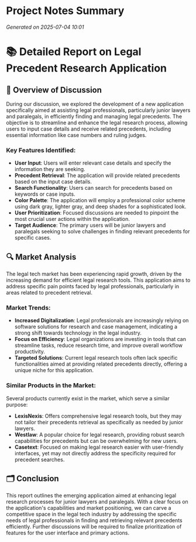 # Project Notes Summary

*Generated on 2025-07-04 10:01*

# 📚 **Detailed Report on Legal Precedent Research Application**

## 🧐 **Overview of Discussion**

During our discussion, we explored the development of a new application specifically aimed at assisting legal professionals, particularly junior lawyers and paralegals, in efficiently finding and managing legal precedents. The objective is to streamline and enhance the legal research process, allowing users to input case details and receive related precedents, including essential information like case numbers and ruling judges.

### **Key Features Identified:**

- **User Input**: Users will enter relevant case details and specify the information they are seeking.
- **Precedent Retrieval**: The application will provide related precedents based on the input case details.
- **Search Functionality**: Users can search for precedents based on keywords or case inputs.
- **Color Palette**: The application will employ a professional color scheme using dark gray, lighter gray, and deep shades for a sophisticated look.
- **User Prioritization**: Focused discussions are needed to pinpoint the most crucial user actions within the application.
- **Target Audience**: The primary users will be junior lawyers and paralegals seeking to solve challenges in finding relevant precedents for specific cases.

## 🔍 **Market Analysis**

The legal tech market has been experiencing rapid growth, driven by the increasing demand for efficient legal research tools. This application aims to address specific pain points faced by legal professionals, particularly in areas related to precedent retrieval.

### **Market Trends:**

- **Increased Digitalization**: Legal professionals are increasingly relying on software solutions for research and case management, indicating a strong shift towards technology in the legal industry.
- **Focus on Efficiency**: Legal organizations are investing in tools that can streamline tasks, reduce research time, and improve overall workflow productivity.
- **Targeted Solutions**: Current legal research tools often lack specific functionalities aimed at providing related precedents directly, offering a unique niche for this application.

### **Similar Products in the Market**:

Several products currently exist in the market, which serve a similar purpose:

- **LexisNexis**: Offers comprehensive legal research tools, but they may not tailor their precedents retrieval as specifically as needed by junior lawyers.
- **Westlaw**: A popular choice for legal research, providing robust search capabilities for precedents but can be overwhelming for new users.
- **Casetext**: Focused on making legal research easier with user-friendly interfaces, yet may not directly address the specificity required for precedent searches.

## 🗂️ **Conclusion**

This report outlines the emerging application aimed at enhancing legal research processes for junior lawyers and paralegals. With a clear focus on the application's capabilities and market positioning, we can carve a competitive space in the legal tech industry by addressing the specific needs of legal professionals in finding and retrieving relevant precedents efficiently. Further discussions will be required to finalize prioritization of features for the user interface and primary actions.
